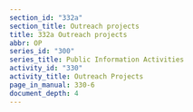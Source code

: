 ```yaml
---
section_id: "332a"
section_title: Outreach projects
title: 332a Outreach projects
abbr: OP
series_id: "300"
series_title: Public Information Activities
activity_id: "330"
activity_title: Outreach Projects
page_in_manual: 330-6
document_depth: 4
---
```

